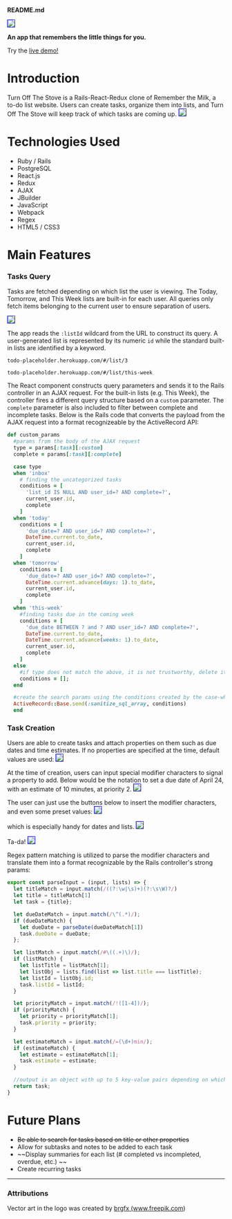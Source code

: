 **README.md**

<kbd><img src="./app/assets/images/logo_w_background.png" style="border: 1px solid blue"/></kbd>


**An app that remembers the little things for you.**

Try the <a href="https://todo-placeholder.herokuapp.com/#/list/all">live demo!</a>

# Introduction
Turn Off The Stove is a Rails-React-Redux clone of Remember the Milk, a to-do list website. Users can create tasks, organize them into lists, and Turn Off The Stove will keep track of which tasks are coming up.
<kbd><img src="./app/assets/images/overview.png" style="border: 1px solid blue"/></kbd>




# Technologies Used
* Ruby / Rails
* PostgreSQL
* React.js
* Redux
* AJAX
* JBuilder
* JavaScript
* Webpack
* Regex
* HTML5 / CSS3

# Main Features

### Tasks Query 
Tasks are fetched depending on which list the user is viewing. The Today, Tomorrow, and This Week lists are built-in for each user. All queries only fetch items belonging to the current user to ensure separation of users. 


<kbd><img src="./app/assets/images/tasks_query_snapshot.png" style="border: 1px solid blue"/></kbd>
<br/>

The app reads the `:listId` wildcard from the URL to construct its query. A user-generated list is represented by its numeric `id` while the standard built-in lists are identified by a keyword. 

`todo-placeholder.herokuapp.com/#/list/3`

`todo-placeholder.herokuapp.com/#/list/this-week`


The React component constructs query parameters and sends it to the Rails controller in an AJAX request. For the built-in lists (e.g. This Week), the controller fires a different query structure based on a `custom` parameter. The `complete` parameter is also included to filter between complete and incomplete tasks. Below is the Rails code that converts the payload from the AJAX request into a format recognizeable by the ActiveRecord API:
```ruby
def custom_params
  #params from the body of the AJAX request
  type = params[:task][:custom]
  complete = params[:task][:complete]

  case type
  when 'inbox'
    # finding the uncategorized tasks
    conditions = [
      'list_id IS NULL AND user_id=? AND complete=?',
      current_user.id,
      complete
    ]
  when 'today'
    conditions = [
      'due_date=? AND user_id=? AND complete=?',
      DateTime.current.to_date,
      current_user.id,
      complete
    ]
  when 'tomorrow'
    conditions = [
      'due_date=? AND user_id=? AND complete=?',
      DateTime.current.advance(days: 1).to_date,
      current_user.id,
      complete
    ]
  when 'this-week'
    #finding tasks due in the coming week
    conditions = [
      'due_date BETWEEN ? and ? AND user_id=? AND complete=?',
      DateTime.current.to_date,
      DateTime.current.advance(weeks: 1).to_date,
      current_user.id,
      complete
    ]
  else
    #if type does not match the above, it is not trustworthy, delete it.
    conditions = [];
  end

  #create the search params using the conditions created by the case-when block above. This will feed into the Task.where() query.
  ActiveRecord::Base.send(:sanitize_sql_array, conditions)
  end
  ```


  ### Task Creation
  Users are able to create tasks and attach properties on them such as due dates and time estimates. If no properties are specified at the time, default values are used:
  <kbd><img src="./app/assets/images/default_output.png" style="border: 1px solid blue" /></kbd>
  <br />

  At the time of creation, users can input special modifier characters to signal a property to add. Below would be the notation to set a due date of April 24, with an estimate of 10 minutes, at priority 2.
  <kbd><img src="./app/assets/images/input_1.png" style="border: 1px solid blue" /></kbd>
  <br />


  The user can just use the buttons below to insert the modifier characters, and even some preset values:
  <kbd><img src="./app/assets/images/input_2.png" style="border: 1px solid blue" /></kbd>
  <br />


  which is especially handy for dates and lists.
  <kbd><img src="./app/assets/images/input_3.png" style="border: 1px solid blue" /></kbd>
  <br />


  Ta-da!
  <kbd><img src="./app/assets/images/output.png" style="border: 1px solid blue" /></kbd>


Regex pattern matching is utilized to parse the modifier characters and translate them into a format recognizable by the Rails controller's strong params:
``` javascript
export const parseInput = (input, lists) => {
  let titleMatch = input.match(/((?:\w|\s)+)(?:\s\W)?/)
  let title = titleMatch[1]
  let task = {title};

  let dueDateMatch = input.match(/\^(.*)/);
  if (dueDateMatch) {
    let dueDate = parseDate(dueDateMatch[1])
    task.dueDate = dueDate;
  };

  let listMatch = input.match(/#\((.+)\)/);
  if (listMatch) {
    let listTitle = listMatch[1];
    let listObj = lists.find(list => list.title === listTitle);
    let listId = listObj.id;
    task.listId = listId; 
  }

  let priorityMatch = input.match(/!([1-4])/);
  if (priorityMatch) {
    let priority = priorityMatch[1];
    task.priority = priority;
  }

  let estimateMatch = input.match(/=(\d+)min/);
  if (estimateMatch) {
    let estimate = estimateMatch[1];
    task.estimate = estimate;
  }

  //output is an object with up to 5 key-value pairs depending on which regex matches are found
  return task;
}
```

# Future Plans
* ~~Be able to search for tasks based on title or other properties~~
* Allow for subtasks and notes to be added to each task
* ~~Display summaries for each list (# completed vs incompleted, overdue, etc.) ~~
* Create recurring tasks


---
### Attributions

Vector art in the logo was created by <a href="https://www.freepik.com/vectors/water">brgfx (www.freepik.com)</a>
